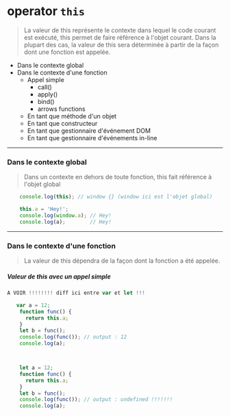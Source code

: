 operator ``this``
===
> La valeur de this représente le contexte dans lequel le code courant est exécuté, this permet de faire référence à l'objet courant.
> Dans la plupart des cas, la valeur de this sera déterminée à partir de la façon dont une fonction est appelée.

- Dans le contexte global
- Dans le contexte d'une fonction
    - Appel simple
        - call() 
        - apply()
        - bind()
        - arrows functions
    - En tant que méthode d'un objet
    - En tant que constructeur
    - En tant que gestionnaire d'événement DOM
    - En tant que gestionnaire d'événements in-line
 ---  
### Dans le contexte global
> Dans un contexte en dehors de toute fonction, this fait référence à l'objet global
````javascript
    console.log(this); // window {} (window ici est l'objet global) 

    this.a = 'Hey!'; 
    console.log(window.a); // Hey!
    console.log(a);        // Hey!
````
---

### Dans le contexte d'une fonction
> La valeur de this dépendra de la façon dont la fonction a été appelée.

##### Valeur de this avec un appel simple
````javascript
A VOIR !!!!!!!! diff ici entre var et let !!!

   var a = 12;
    function func() {    
      return this.a;     
    }
    let b = func();
    console.log(func()); // output : 12
    console.log(a);



    let a = 12;   
    function func() { 
      return this.a;    
    }
    let b = func();
    console.log(func()); // output : undefined !!!!!!!
    console.log(a);

````
